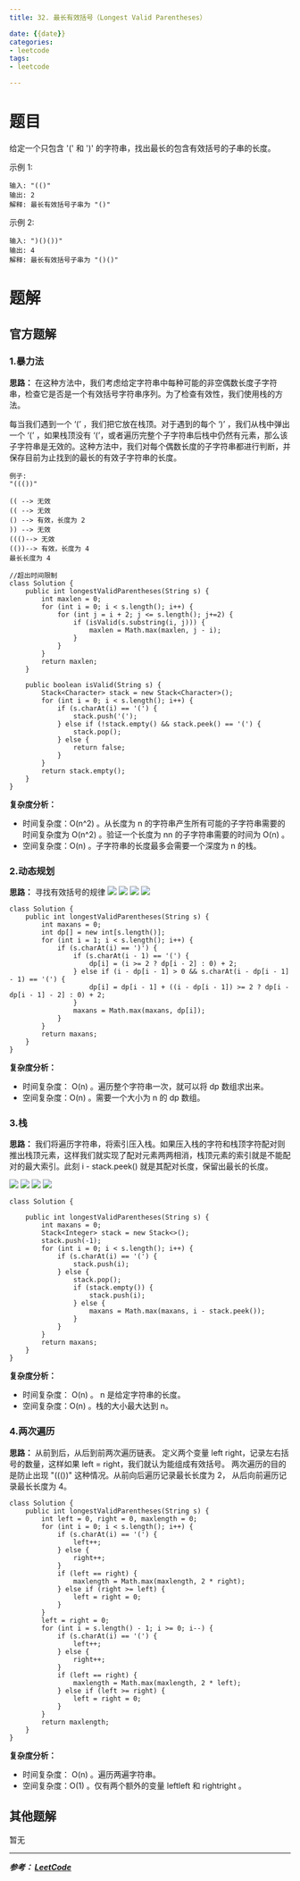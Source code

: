 ```yaml
---
title: 32. 最长有效括号（Longest Valid Parentheses）

date: {{date}}
categories:
- leetcode
tags:
- leetcode

---
```

# 题目
给定一个只包含 '(' 和 ')' 的字符串，找出最长的包含有效括号的子串的长度。

示例 1:
```
输入: "(()"
输出: 2
解释: 最长有效括号子串为 "()"
```

示例 2:
```
输入: ")()())"
输出: 4
解释: 最长有效括号子串为 "()()"
```

# 题解

## 官方题解
### 1.暴力法
**思路：** 在这种方法中，我们考虑给定字符串中每种可能的非空偶数长度子字符串，检查它是否是一个有效括号字符串序列。为了检查有效性，我们使用栈的方法。

每当我们遇到一个 ‘(’ ，我们把它放在栈顶。对于遇到的每个 ‘)’ ，我们从栈中弹出一个 ‘(’ ，如果栈顶没有 ‘(’，或者遍历完整个子字符串后栈中仍然有元素，那么该子字符串是无效的。这种方法中，我们对每个偶数长度的子字符串都进行判断，并保存目前为止找到的最长的有效子字符串的长度。
```
例子:
"((())"

(( --> 无效
(( --> 无效
() --> 有效，长度为 2
)) --> 无效
((()--> 无效
(())--> 有效，长度为 4
最长长度为 4
```

```
//超出时间限制
class Solution {
    public int longestValidParentheses(String s) {
        int maxlen = 0;
        for (int i = 0; i < s.length(); i++) {
            for (int j = i + 2; j <= s.length(); j+=2) {
                if (isValid(s.substring(i, j))) {
                    maxlen = Math.max(maxlen, j - i);
                }
            }
        }
        return maxlen;
    }

    public boolean isValid(String s) {
        Stack<Character> stack = new Stack<Character>();
        for (int i = 0; i < s.length(); i++) {
            if (s.charAt(i) == '(') {
                stack.push('(');
            } else if (!stack.empty() && stack.peek() == '(') {
                stack.pop();
            } else {
                return false;
            }
        }
        return stack.empty();
    }
}
```
**复杂度分析：**
- 时间复杂度：O(n^2) 。从长度为 n 的字符串产生所有可能的子字符串需要的时间复杂度为 O(n^2) 。验证一个长度为 nn 的子字符串需要的时间为 O(n) 。
- 空间复杂度：O(n) 。子字符串的长度最多会需要一个深度为 n 的栈。

### 2.动态规划
**思路：** 寻找有效括号的规律
![](https://i.loli.net/2019/09/10/V3HM2mwbKzStXND.png)
![](https://i.loli.net/2019/09/10/8O9GUxy2LVkSzNQ.png)
![](https://i.loli.net/2019/09/10/uNZPlfDCY14GAtc.png)
![](https://i.loli.net/2019/09/10/TERchIXBnZa9J3s.png)


```
class Solution {
    public int longestValidParentheses(String s) {
        int maxans = 0;
        int dp[] = new int[s.length()];
        for (int i = 1; i < s.length(); i++) {
            if (s.charAt(i) == ')') {
                if (s.charAt(i - 1) == '(') {
                    dp[i] = (i >= 2 ? dp[i - 2] : 0) + 2;
                } else if (i - dp[i - 1] > 0 && s.charAt(i - dp[i - 1] - 1) == '(') {
                    dp[i] = dp[i - 1] + ((i - dp[i - 1]) >= 2 ? dp[i - dp[i - 1] - 2] : 0) + 2;
                }
                maxans = Math.max(maxans, dp[i]);
            }
        }
        return maxans;
    }
}
```
**复杂度分析：**
- 时间复杂度： O(n) 。遍历整个字符串一次，就可以将 dp 数组求出来。
- 空间复杂度：O(n) 。需要一个大小为 n 的 dp 数组。



### 3.栈
**思路：** 我们将遍历字符串，将索引压入栈。如果压入栈的字符和栈顶字符配对则推出栈顶元素，这样我们就实现了配对元素两两相消，栈顶元素的索引就是不能配对的最大索引。此刻 i - stack.peek() 就是其配对长度，保留出最长的长度。

![](https://i.loli.net/2019/09/10/gT1ZNYy3kxovfBF.png)
![](https://i.loli.net/2019/09/10/3klMR2ZLiyc6mop.png)
![](https://i.loli.net/2019/09/10/8A6hSHZ4ljCN1iE.png)
![](https://i.loli.net/2019/09/10/rTyLKqWz2NtQPDV.png)

```
class Solution {

    public int longestValidParentheses(String s) {
        int maxans = 0;
        Stack<Integer> stack = new Stack<>();
        stack.push(-1);
        for (int i = 0; i < s.length(); i++) {
            if (s.charAt(i) == '(') {
                stack.push(i);
            } else {
                stack.pop();
                if (stack.empty()) {
                    stack.push(i);
                } else {
                    maxans = Math.max(maxans, i - stack.peek());
                }
            }
        }
        return maxans;
    }
}
```
**复杂度分析：**
- 时间复杂度： O(n) 。 n 是给定字符串的长度。
- 空间复杂度：O(n) 。栈的大小最大达到 n。


### 4.两次遍历
**思路：** 从前到后，从后到前两次遍历链表。
定义两个变量 left right，记录左右括号的数量，这样如果 left = right，我们就认为能组成有效括号。
两次遍历的目的是防止出现 "((())" 这种情况。从前向后遍历记录最长长度为 2， 从后向前遍历记录最长长度为 4。

```
class Solution {
    public int longestValidParentheses(String s) {
        int left = 0, right = 0, maxlength = 0;
        for (int i = 0; i < s.length(); i++) {
            if (s.charAt(i) == '(') {
                left++;
            } else {
                right++;
            }
            if (left == right) {
                maxlength = Math.max(maxlength, 2 * right);
            } else if (right >= left) {
                left = right = 0;
            }
        }
        left = right = 0;
        for (int i = s.length() - 1; i >= 0; i--) {
            if (s.charAt(i) == '(') {
                left++;
            } else {
                right++;
            }
            if (left == right) {
                maxlength = Math.max(maxlength, 2 * left);
            } else if (left >= right) {
                left = right = 0;
            }
        }
        return maxlength;
    }
}

```
**复杂度分析：**
- 时间复杂度： O(n) 。遍历两遍字符串。
- 空间复杂度：O(1) 。仅有两个额外的变量 leftleft 和 rightright 。



## 其他题解
暂无

---
***参考：
[LeetCode](https://leetcode-cn.com/problems/longest-valid-parentheses/solution/zui-chang-you-xiao-gua-hao-by-leetcode/)***
